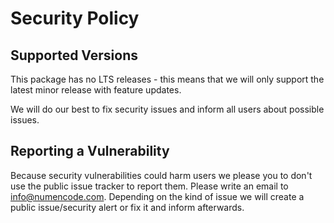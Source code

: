 # Security Policy

## Supported Versions

This package has no LTS releases - this means that we will only support the latest minor release with feature updates.

We will do our best to fix security issues and inform all users about possible issues.

## Reporting a Vulnerability

Because security vulnerabilities could harm users we please you to don't use the public issue tracker to report them.
Please write an email to [info@numencode.com](mailto:info@numencode.com).
Depending on the kind of issue we will create a public issue/security alert or fix it and inform afterwards.
